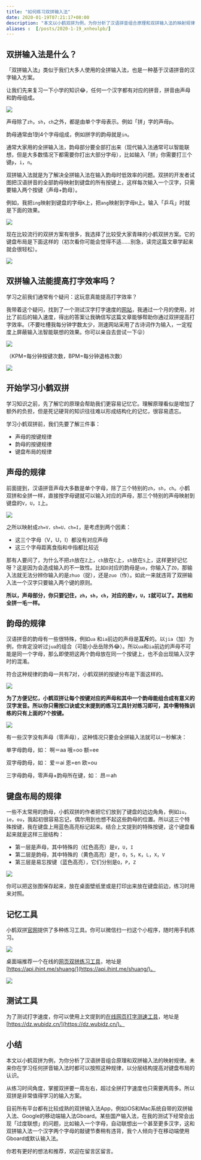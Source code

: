 ```yaml
---
title: "如何练习双拼输入法"
date: 2020-01-19T07:21:17+08:00
description: "本文以小鹤双拼为例，为你分析了汉语拼音组合原理和双拼输入法的映射规律。"
aliases :  [/posts/2020-1-19_xnheulpb/]
---
```


## 双拼输入法是什么？

「双拼输入法」类似于我们大多人使用的全拼输入法，也是一种基于汉语拼音的汉字输入方案。

让我们先来复习一下小学的知识😂，任何一个汉字都有对应的拼音，拼音由声母和韵母组成。

![](https://tva1.sinaimg.cn/large/006tNbRwgy1gb0k5f4cidj30zw0lkq3h.jpg)

声母除了`zh`，`sh`，`ch`之外，都是由单个字母表示。例如「拼」字的声母`p`。

韵母通常由1到4个字母组成，例如拼字的韵母就是`in`。

通常大家用的全拼输入法，韵母部分要全部打出来（现代输入法通常可以智能联想，但是大多数情况下都需要你打出大部分字母），比如输入「拼」你需要打三个键`p`，`i`，`n`。

双拼输入法就是为了解决全拼输入法在输入韵母时低效率的问题。双拼的开发者试图把汉语拼音的全部韵母映射到键盘的所有按键上，这样每次输入一个汉字，只需要输入两个按键（声母+韵母）。

例如，我把`ing`映射到键盘的字母`K`上，把`ang`映射到字母`H`上。输入「乒乓」时就是下面的效果。

![](https://tva1.sinaimg.cn/large/006tNbRwgy1gb0k63svyhj30ye0nqmyb.jpg)

现在比较流行的双拼方案有很多，我选择了比较受大家青睐的小鹤双拼方案。它的键盘布局是下面这样的（初次看你可能会觉得不适……别急，读完这篇文章学起来就会很轻松）。

![](https://tva1.sinaimg.cn/large/006tNbRwgy1gb0k6aaz1wj30zu0gomym.jpg)

## 双拼输入法能提高打字效率吗？

学习之前我们通常有个疑问：这玩意真能提高打字效率？

我带着这个疑问，找到了一个测试汉字打字速度的[网站](https://dz.wubidz.cn/)，我通过一个月的使用，对比了前后的输入速度，得出的答案让我确信写这篇文章能够帮助你通过双拼提高打字效率。（不要吐槽我每分钟字数太少，测速网站采用了古诗词作为输入，一定程度上屏蔽输入法智能联想的效果。你可以亲自去尝试一下😛）

![](https://tva1.sinaimg.cn/large/006tNbRwgy1gb0k6h6c7fj311m076q3u.jpg)

（KPM=每分钟按键次数，BPM=每分钟退格次数）

![](https://tva1.sinaimg.cn/large/006tNbRwgy1gb0k6ldcpmj31780ni762.jpg)

## 开始学习小鹤双拼

学习知识之前，先了解它的原理会帮助我们更容易记忆它。理解原理看似是增加了额外的负担，但是死记硬背的知识往往难以形成结构化的记忆，很容易遗忘。

学习小鹤双拼前，我们先要了解三件事：

- 声母的按键规律
- 韵母的按键规律
- 键盘布局的规律

## 声母的规律

前面提到，汉语拼音声母大多数是单个字母，除了三个特别的`zh`，`sh`，`ch`。小鹤双拼和全拼一样，直接按字母键就可以输入对应的声母，那三个特别的声母映射到键盘的`V`，`U`，`I`上。

![](https://tva1.sinaimg.cn/large/006tNbRwgy1gb0k6qxjc2j30z40hqt9m.jpg)

之所以映射成`zh=V，sh=U，ch=I`，是考虑到两个因素：

- 这三个字母（V，U，I）都没有对应声母
- 这三个字母距离食指和中指都比较近

那有人要问了，为什么不把`zh`放在`Z`上，`ch`放在`C`上，`sh`放在`S`上，这样更好记忆呀？这是因为会造成输入的不一致性。比如`O`对应的韵母是`uo`，你输入了`ZO`，那输入法就无法分辨你输入的是`zhuo`（捉），还是`zuo`（作）。如此一来就违背了双拼输入法一个汉字只要输入两个键的原则。

**所以，声母部分，你只要记住，`zh`，`sh`，`ch`，对应的是`V`，`U`，`I`就可以了。其他和全拼一毛一样。**

## 韵母的规律

汉语拼音的韵母有一些很特殊，例如`ua` 和`ia`前边的声母是**互斥**的。以`jia`（加）为例，你肯定没听过`jua`的组合（可能小岳岳除外😂）。所以`ua`和`ia`前边的声母不可能是同一个字母，那么即使把这两个韵母放在同一个按键上，也不会出现输入汉字时的混淆。

符合这种规律的韵母一共有7对，小鹤双拼的按键分布是下面这样的。

![](https://tva1.sinaimg.cn/large/006tNbRwgy1gb0k7d1dl4j30ww0fat9w.jpg)

**为了方便记忆，小鹤双拼让每个按键对应的声母和其中一个韵母能组合成有意义的汉字发音。所以你只需按口诀或文末提到的练习工具针对练习即可，其中需特殊训练的只有上面的7个按键。**

![](https://tva1.sinaimg.cn/large/006tNbRwgy1gb0k7iqinjj30vm07qt9p.jpg)

有一些汉字没有声母（零声母），这种情况只要会全拼输入法就可以一秒解决：

单字母韵母，如： 啊＝aa 哦=oo 额=ee

双字母韵母，如： 爱＝ai 恩=en 欧=ou

三字母韵母，零声母+韵母所在键，如： 昂＝ah

## 键盘布局的规律

一些不太常用的韵母，小鹤双拼的作者把它们放到了键盘的边边角角，例如`iu`，`ie`，`ou`，我起初很容易忘记，偶尔用到也想不起这些韵母的位置。所以这三个特殊按键，我在键盘上用蓝色高亮标记起来。结合上文提到的特殊按键，这个键盘看起来就是这样三层结构：

- 第一层是声母，其中特殊的（红色高亮）是`V`，`U`，`I`
- 第二层是韵母，其中特殊的（黄色高亮）是`T`，`O`，`S`，`K`，`L`，`X`，`V`
- 第三层是易忘按键（蓝色高亮），它们分别是`Q`，`P`，`Z`

![](https://tva1.sinaimg.cn/large/006tNbRwgy1gb0k7s2bcdj30wk0fmaba.jpg)

你可以把这张图保存起来，放在桌面壁纸里或是打印出来放在键盘前边，练习时用来对照。

## 记忆工具

小鹤双拼[官网](https://www.flypy.com/index.html)提供了多种练习工具。你可以微信扫一扫这个小程序，随时用手机练习。

![](https://tva1.sinaimg.cn/large/006tNbRwgy1gb0k7zwgpej307g07gq3l.jpg)

桌面端推荐一个在线的[网页双拼练习工具](https://api.ihint.me/shuang/)，地址是 [https://api.ihint.me/shuang/](https://api.ihint.me/shuang/)。

![](https://tva1.sinaimg.cn/large/006tNbRwgy1gb0k86lfwlj31op0u0n4p.jpg)

## 测试工具

为了测试打字速度，你可以使用上文提到的[在线网页打字测速工具](https://dz.wubidz.cn/)，地址是[https://dz.wubidz.cn/](https://dz.wubidz.cn/)。

## 小结

本文以小鹤双拼为例，为你分析了汉语拼音组合原理和双拼输入法的映射规律。未来你在学习任何拼音输入法时都可以按照这种规律，以分层结构提高对键盘布局的认识。

从练习时间角度，掌握双拼要一周左右，超过全拼打字速度也只需要两周多。所以双拼是非常值得学习的输入方案。

目前所有平台都有比较成熟的双拼输入法App，例如iOS和Mac系统自带的双拼输入法、Google的移动端输入法Gboard。某些国产输入法，在我的测试下经常会出现「过度联想」的问题，比如输入一个字母，自动联想出一个甚至更多汉字，这和双拼输入法一个汉字两个字母的敲键节奏稍有违背，我个人倾向于在移动端使用Gboard或默认输入法。

你若有更好的想法和推荐，欢迎在留言区留言。